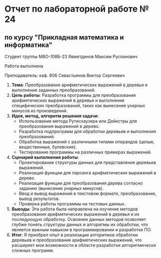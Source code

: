 # Отчет по лабораторной работе № 24
## по курсу "Прикладная математика и информатика"

Студент группы М8О-108Б-23 Явметдинов Максим Русланович

Работа выполнена

Преподаватель: каф. 806 Севастьянов Виктор Сергеевич

1. **Тема**: Преобразование арифметических выражений в деревья и выполнение заданных преобразований.
2. **Цель работы**: Разработка программы для преобразования арифметических выражений в деревья и выполнения специфических преобразований, таких как вынесение унарных минусов из произведений.
3. **Идея, метод, алгоритм решения задачи**:
   - Использование метода Рутисхаузера или Дейкстры для преобразования выражений в дерево.
   - Разработка подпрограмм для обработки деревьев и выполнения преобразований.
   - Обработка выражений с различными типами операндов (целые, вещественные, булевские).
   - Тестирование программы на различных примерах выражений.
4. **Сценарий выполнения работы**:
   - Проектирование структуры данных для представления деревьев выражений.
   - Реализация функции для парсинга арифметических выражений в дерево.
   - Реализация функции для преобразования дерева согласно заданию (вынесение унарных минусов).
   - Ввод и вывод выражений в текстовом формате, преобразование, вывод результатов.
   - Проверка работы программы на тестовых данных.
5. **Выводы**: Эта работа была направлена на изучение методов преобразования арифметических выражений в деревья и их последующую обработку. Освоение данных методов позволяет глубже понять структуры данных и алгоритмы их обработки, что является важным навыком в программировании и разработке ПО.
6. **Итог**: Я приобрел опыт в реализации алгоритмов обработки деревьев и преобразования арифметических выражений, что расширяет мои возможности в области разработки алгоритмически сложных программ.